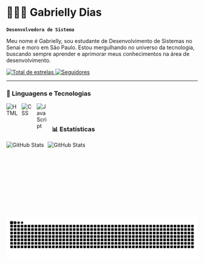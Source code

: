 # 👩🏻‍💻 Gabrielly Dias

**`Desenvolvedora de Sistema`**


Meu nome é Gabrielly, sou estudante de Desenvolvimento de Sistemas no Senai e moro em São Paulo. Estou mergulhando no universo da tecnologia, buscando sempre aprender e aprimorar meus conhecimentos na área de desenvolvimento.

<p align="left">
    </a>
    <a href="https://github.com/Gabyz777?tab=repositories&sort=stargazers">
        <img
            alt="Total de estrelas"
            title="Total de estrelas GitHub"
            src="https://custom-icon-badges.demolab.com/github/stars/Gabyz777?color=55960c&style=for-the-badge&labelColor=488207&logo=star&label=estrelas"
        />
    </a>
    <a href="https://github.com/Gabyz777?tab=followers">
        <img
            alt="Seguidores"
            title="Me siga no GitHub"
            src="https://custom-icon-badges.demolab.com/github/followers/Gabz777?color=236ad3&labelColor=1155ba&style=for-the-badge&logo=github&label=Seguidores&logoColor=white"
        />
    </a>
</p>

---

### 🤖 Linguagens e Tecnologias

<img
    align="left"
    alt="HTML"
    title="HTML"
    width="30px"
    style="padding-right: 10px;"
    src="https://cdn.jsdelivr.net/gh/devicons/devicon@latest/icons/html5/html5-original.svg"
/>
<img
    align="left"
    alt="CSS"
    title="CSS"
    width="30px"
    style="padding-right: 10px;"
    src="https://cdn.jsdelivr.net/gh/devicons/devicon@latest/icons/css3/css3-original.svg"
/>
<img
    align="left"
    alt="JavaScript"
    title="JavaScript"
    width="30px"
    style="padding-right: 10px;"
    src="https://cdn.jsdelivr.net/gh/devicons/devicon@latest/icons/javascript/javascript-original.svg"
/>

<br/>
<br/>

### 📊 Estatísticas

<p>
  <img
    align="left"
    alt="GitHub Stats"
    height="200"
    style="padding-right: 10px;"
    src="https://github-readme-stats.vercel.app/api?username=gabyz777&show_icons=true&theme=tokyonight&include_all_commits=true&locale=pt-br"
  />

<img
      align="left"
      alt="GitHub Stats"
      height="200"
      src="https://github-readme-stats.vercel.app/api/top-langs/?username=gabyz777&theme=tokyonight&layout=compact&custom_title=Tecnologias&langs_count=9"
  />

</p>
<picture align="center">
  <source media="(prefers-color-scheme: dark)" srcset="https://raw.githubusercontent.com/gabyz777/gabyz777/output/github-contribution-grid-snake-dark.svg">
  <source media="(prefers-color-scheme: light)" srcset="https://raw.githubusercontent.com/gabyz777/gabyz777/output/github-contribution-grid-snake-dark.svg">
  <img align="center" alt="github contribution grid snake animation" src="https://raw.githubusercontent.com/gabyz777/gabyz777/output/github-contribution-grid-snake.svg">
</picture>
